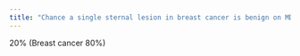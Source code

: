 ```yaml
---
title: "Chance a single sternal lesion in breast cancer is benign on MDP"
---
```

20% (Breast cancer 80%)

